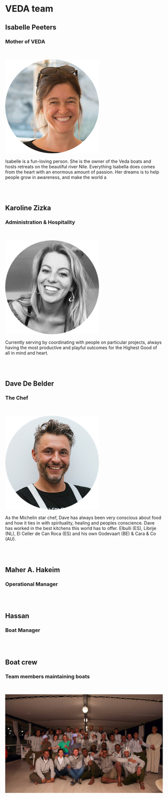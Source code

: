 # VEDA team

## Isabelle Peeters
### Mother of VEDA

<br/>

![isabelle_peeters](img/isabelle_peeters.png)

Isabelle is a fun-loving person. She is the owner of the Veda boats and hosts retreats on the beautiful river Nile. Everything Isabella does comes from the heart with an enormous amount of passion. Her dreams is to help people grow in awareness, and make the world a

<br/>
<br/>

## Karoline Zizka
### Administration & Hospitality

<br/>

![karoline_zizka](img/karoline_zizka.png)

Currently serving by coordinating with people on particular projects, always having the most productive and playful outcomes for the Highest Good of all in mind and heart.

<br/>
<br/>

## Dave De Belder
### The Chef

<br/>

![dave_de_belder](img/dave_de_belder.png)

As the Michelin star chef, Dave has always been very conscious about food and how it ties in with spirituality, healing and peoples conscience. Dave has worked in the best kitchens this world has to offer. Elbulli (ES), Librije (NL), El Celler de Can Roca (ES) and his own Godevaart (BE) & Cara & Co (AU).

<br/>
<br/>

## Maher A. Hakeim
### Operational Manager


<br/>
<br/>

## Hassan
### Boat Manager

<br/>
<br/>

## Boat crew
### Team members maintaining boats

<br/>

![team](../img/team.jpg)
